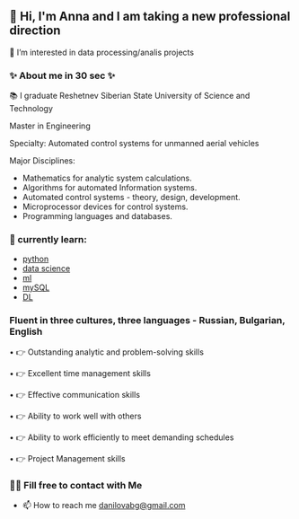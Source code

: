 ## 👋 Hi, I'm Anna and I am taking a new professional direction

👀 I’m interested in data processing/analis projects

### ✨ About me in 30 sec ✨ </center>

   📚 I graduate Reshetnev Siberian State University of Science and Technology
   
   Master in Engineering

   Specialty: 
    Automated control systems for unmanned aerial vehicles

   Major Disciplines: 
   
   * Mathematics for analytic system calculations. 
   * Algorithms for automated Information systems. 
   * Automated control systems - theory, design, development. 
   * Microprocessor devices for control systems. 
   * Programming languages and databases.

### 🌱 currently learn:

   * [python](https://softuni.bg/) 
   * [data science](https://skillfactory.ru/) 
   * [ml](https://skillfactory.ru/)  
   * [mySQL](https://softuni.bg/) 
   * [DL](https://mipt.ru/science/labs/innovation/projects/deep_learning_school)


### Fluent in three cultures, three languages - Russian, Bulgarian, English

   • 👉 Outstanding analytic and problem-solving skills
   
   • 👉 Excellent time management skills
   
   • 👉 Effective communication skills
   
   • 👉 Ability to work well with others
   
   • 👉 Ability to work efficiently to meet demanding schedules
   
   • 👉 Project Management skills

### 🙌🏻 Fill free to contact with Me

* 📫 How to reach me danilovabg@gmail.com


